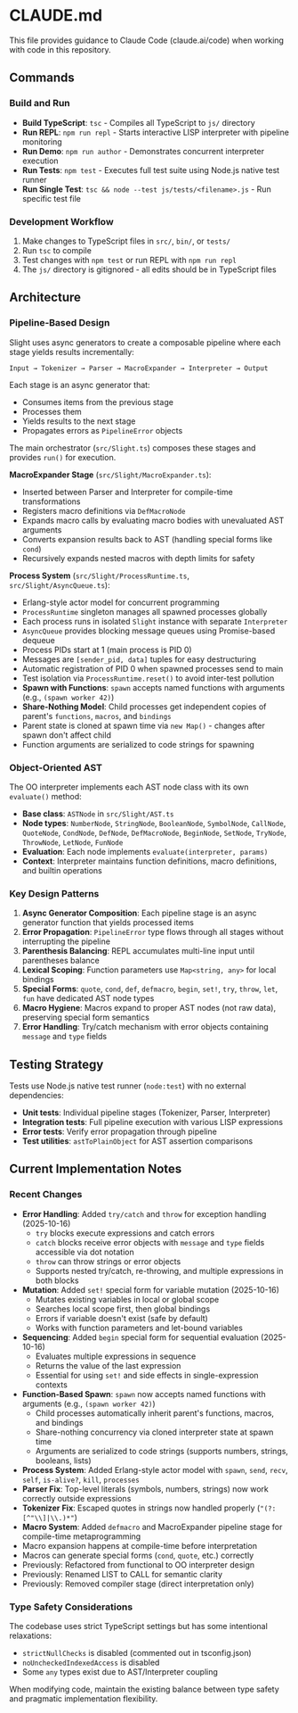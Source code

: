 # CLAUDE.md

This file provides guidance to Claude Code (claude.ai/code) when working with code in this repository.

## Commands

### Build and Run
- **Build TypeScript**: `tsc` - Compiles all TypeScript to `js/` directory
- **Run REPL**: `npm run repl` - Starts interactive LISP interpreter with pipeline monitoring
- **Run Demo**: `npm run author` - Demonstrates concurrent interpreter execution
- **Run Tests**: `npm test` - Executes full test suite using Node.js native test runner
- **Run Single Test**: `tsc && node --test js/tests/<filename>.js` - Run specific test file

### Development Workflow
1. Make changes to TypeScript files in `src/`, `bin/`, or `tests/`
2. Run `tsc` to compile
3. Test changes with `npm test` or run REPL with `npm run repl`
4. The `js/` directory is gitignored - all edits should be in TypeScript files

## Architecture

### Pipeline-Based Design
Slight uses async generators to create a composable pipeline where each stage yields results incrementally:

```
Input → Tokenizer → Parser → MacroExpander → Interpreter → Output
```

Each stage is an async generator that:
- Consumes items from the previous stage
- Processes them
- Yields results to the next stage
- Propagates errors as `PipelineError` objects

The main orchestrator (`src/Slight.ts`) composes these stages and provides `run()` for execution.

**MacroExpander Stage** (`src/Slight/MacroExpander.ts`):
- Inserted between Parser and Interpreter for compile-time transformations
- Registers macro definitions via `DefMacroNode`
- Expands macro calls by evaluating macro bodies with unevaluated AST arguments
- Converts expansion results back to AST (handling special forms like `cond`)
- Recursively expands nested macros with depth limits for safety

**Process System** (`src/Slight/ProcessRuntime.ts`, `src/Slight/AsyncQueue.ts`):
- Erlang-style actor model for concurrent programming
- `ProcessRuntime` singleton manages all spawned processes globally
- Each process runs in isolated `Slight` instance with separate `Interpreter`
- `AsyncQueue` provides blocking message queues using Promise-based dequeue
- Process PIDs start at 1 (main process is PID 0)
- Messages are `[sender_pid, data]` tuples for easy destructuring
- Automatic registration of PID 0 when spawned processes send to main
- Test isolation via `ProcessRuntime.reset()` to avoid inter-test pollution
- **Spawn with Functions**: `spawn` accepts named functions with arguments (e.g., `(spawn worker 42)`)
- **Share-Nothing Model**: Child processes get independent copies of parent's `functions`, `macros`, and `bindings`
- Parent state is cloned at spawn time via `new Map()` - changes after spawn don't affect child
- Function arguments are serialized to code strings for spawning

### Object-Oriented AST
The OO interpreter implements each AST node class with its own `evaluate()` method:

- **Base class**: `ASTNode` in `src/Slight/AST.ts`
- **Node types**: `NumberNode`, `StringNode`, `BooleanNode`, `SymbolNode`, `CallNode`, `QuoteNode`, `CondNode`, `DefNode`, `DefMacroNode`, `BeginNode`, `SetNode`, `TryNode`, `ThrowNode`, `LetNode`, `FunNode`
- **Evaluation**: Each node implements `evaluate(interpreter, params)`
- **Context**: Interpreter maintains function definitions, macro definitions, and builtin operations

### Key Design Patterns

1. **Async Generator Composition**: Each pipeline stage is an async generator function that yields processed items
2. **Error Propagation**: `PipelineError` type flows through all stages without interrupting the pipeline
3. **Parenthesis Balancing**: REPL accumulates multi-line input until parentheses balance
4. **Lexical Scoping**: Function parameters use `Map<string, any>` for local bindings
5. **Special Forms**: `quote`, `cond`, `def`, `defmacro`, `begin`, `set!`, `try`, `throw`, `let`, `fun` have dedicated AST node types
6. **Macro Hygiene**: Macros expand to proper AST nodes (not raw data), preserving special form semantics
7. **Error Handling**: Try/catch mechanism with error objects containing `message` and `type` fields

## Testing Strategy

Tests use Node.js native test runner (`node:test`) with no external dependencies:

- **Unit tests**: Individual pipeline stages (Tokenizer, Parser, Interpreter)
- **Integration tests**: Full pipeline execution with various LISP expressions
- **Error tests**: Verify error propagation through pipeline
- **Test utilities**: `astToPlainObject` for AST assertion comparisons

## Current Implementation Notes

### Recent Changes
- **Error Handling**: Added `try/catch` and `throw` for exception handling (2025-10-16)
  - `try` blocks execute expressions and catch errors
  - `catch` blocks receive error objects with `message` and `type` fields accessible via dot notation
  - `throw` can throw strings or error objects
  - Supports nested try/catch, re-throwing, and multiple expressions in both blocks
- **Mutation**: Added `set!` special form for variable mutation (2025-10-16)
  - Mutates existing variables in local or global scope
  - Searches local scope first, then global bindings
  - Errors if variable doesn't exist (safe by default)
  - Works with function parameters and let-bound variables
- **Sequencing**: Added `begin` special form for sequential evaluation (2025-10-16)
  - Evaluates multiple expressions in sequence
  - Returns the value of the last expression
  - Essential for using `set!` and side effects in single-expression contexts
- **Function-Based Spawn**: `spawn` now accepts named functions with arguments (e.g., `(spawn worker 42)`)
  - Child processes automatically inherit parent's functions, macros, and bindings
  - Share-nothing concurrency via cloned interpreter state at spawn time
  - Arguments are serialized to code strings (supports numbers, strings, booleans, lists)
- **Process System**: Added Erlang-style actor model with `spawn`, `send`, `recv`, `self`, `is-alive?`, `kill`, `processes`
- **Parser Fix**: Top-level literals (symbols, numbers, strings) now work correctly outside expressions
- **Tokenizer Fix**: Escaped quotes in strings now handled properly (`"(?:[^"\\]|\\.)*"`)
- **Macro System**: Added `defmacro` and MacroExpander pipeline stage for compile-time metaprogramming
- Macro expansion happens at compile-time before interpretation
- Macros can generate special forms (`cond`, `quote`, etc.) correctly
- Previously: Refactored from functional to OO interpreter design
- Previously: Renamed LIST to CALL for semantic clarity
- Previously: Removed compiler stage (direct interpretation only)

### Type Safety Considerations
The codebase uses strict TypeScript settings but has some intentional relaxations:
- `strictNullChecks` is disabled (commented out in tsconfig.json)
- `noUncheckedIndexedAccess` is disabled
- Some `any` types exist due to AST/Interpreter coupling

When modifying code, maintain the existing balance between type safety and pragmatic implementation flexibility.